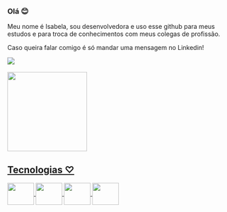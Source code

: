 ### Olá 😊

Meu nome é Isabela, 
sou desenvolvedora e uso esse github para meus estudos e para troca de conhecimentos com meus colegas de profissão.

Caso queira falar comigo é só mandar uma mensagem no Linkedin!
</br>
<div>
<a href="https://www.linkedin.com/in/isabelamedeiros" target="_blank"><img loading="lazy" src="https://img.shields.io/badge/-LinkedIn-%230077B5?style=for-the-badge&logo=linkedin&logoColor=white" target="_blank">
<a></a
</div>
</br>
</br>


<div>
<a href="https://github.com/seu-usuário-aqui">
<img loading="lazy" height="180em" src="https://github-readme-stats.vercel.app/api/top-langs/?username=isabelamedeiros&layout=compact&langs_count=7&theme=dracula"/>
<!--<img loading="lazy" height="180em" src="https://github-readme-stats.vercel.app/api?username=isabelamedeiros&show_icons=true&theme=dracula&include_all_commits=true&count_private=true"/>-->
</div>



## Tecnologias ♡

<img align="center" height="50" width="60" src="https://cdn.jsdelivr.net/gh/devicons/devicon/icons/java/java-original-wordmark.svg" style="max-width: 100%;">
<img align="center" height="50" width="60" src="https://cdn.jsdelivr.net/gh/devicons/devicon@latest/icons/spring/spring-original-wordmark.svg" style="max-width: 100%;">
<img align="center" height="50" width="60" src="https://cdn.jsdelivr.net/gh/devicons/devicon@latest/icons/kotlin/kotlin-plain-wordmark.svg" style="max-width: 100%;">
<img align="center" height="50" width="60" src="https://cdn.jsdelivr.net/gh/devicons/devicon@latest/icons/angularjs/angularjs-original.svg" style="max-width: 100%;">



          
          
          
